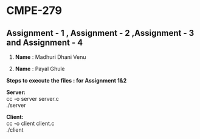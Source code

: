# CMPE-279

## Assignment - 1 , Assignment - 2 ,Assignment - 3 and Assignment - 4
1) **Name** : Madhuri Dhani Venu<br/>
  
2)  **Name** : Payal Ghule<br/>
   
   
 **Steps to execute the files : for Assignment 1&2**<br/>
 
 **Server:** <br/>
 cc -o server server.c <br/>
./server  <br/>

**Client:** <br/>
 cc -o client client.c <br/>
./client 
